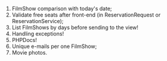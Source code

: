 1) FilmShow comparison with today's date;
2) Validate free seats after front-end (in ReservationRequest or ReservationService);
3) List FilmShows by days before sending to the view!
4) Handling exceptions!
5) PHPDocs!
6) Unique e-mails per one FilmShow;
7) Movie photos.
